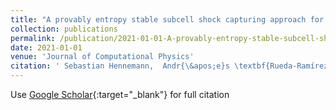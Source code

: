 ```yaml
---
title: "A provably entropy stable subcell shock capturing approach for high order split form DG for the compressible Euler equations"
collection: publications
permalink: /publication/2021-01-01-A-provably-entropy-stable-subcell-shock-capturing-approach-for-high-order-split-form-DG-for-the-compressible-Euler-equations
date: 2021-01-01
venue: 'Journal of Computational Physics'
citation: ' Sebastian Hennemann,  Andr{\&apos;e}s \textbf{Rueda-Ramírez},  Florian Hindenlang,  Gregor Gassner, &quot;A provably entropy stable subcell shock capturing approach for high order split form DG for the compressible Euler equations.&quot; Journal of Computational Physics, 2021.'
---
```

Use [Google Scholar](https://scholar.google.com/scholar?q=A+provably+entropy+stable+subcell+shock+capturing+approach+for+high+order+split+form+DG+for+the+compressible+Euler+equations){:target="_blank"} for full citation